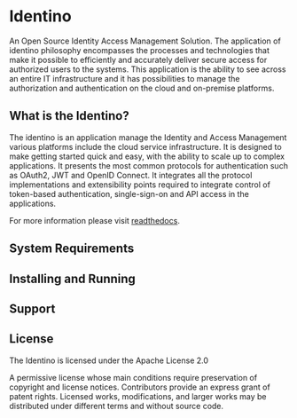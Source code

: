 # Identino

An Open Source Identity Access Management Solution. The application of identino philosophy encompasses the processes and technologies that make it possible to efficiently and accurately deliver secure access for authorized users to the systems. This application is the ability to see across an entire IT infrastructure and it has possibilities to manage the authorization and authentication on the cloud and on-premise platforms.

## What is the Identino?

The identino is an application manage the Identity and Access Management various platforms include the cloud service infrastructure. It is designed to make getting started quick and easy, with the ability to scale up to complex applications. It presents the most common protocols for authentication such as OAuth2, JWT and OpenID Connect. It integrates all the protocol implementations and extensibility points required to integrate control of token-based authentication, single-sign-on and API access in the applications. 

For more information please visit [readthedocs].

## System Requirements

## Installing and Running

## Support

## License

The Identino is licensed under the Apache License 2.0

A permissive license whose main conditions require preservation of copyright and license notices. Contributors provide an express grant of patent rights. Licensed works, modifications, and larger works may be distributed under different terms and without source code.

[//]: # (These are reference links used in the body of this note and get stripped out when the markdown processor does its job.)

[readthedocs]: <https://github.com/identino/identino>